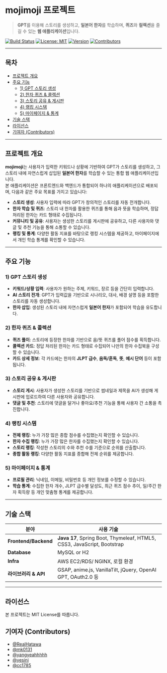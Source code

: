 # mojimoji 프로젝트

> **GPT**를 이용해 스토리를 생성하고, **일본어 한자**를 학습하며, **퀴즈**와 **컬렉션**을 즐길 수 있는 **웹 애플리케이션**입니다.

[![Build Status](https://img.shields.io/badge/build-passing-brightgreen)](#)
[![License: MIT](https://img.shields.io/badge/License-MIT-yellow.svg)](LICENSE)
[![Version](https://img.shields.io/badge/version-1.0.0-blue)](#)
[![Contributors](https://img.shields.io/github/contributors/SCITSanKumi/mojimoji)](#)

---

## 목차

- [프로젝트 개요](#프로젝트-개요)
- [주요 기능](#주요-기능)
  - [1) GPT 스토리 생성](#1-gpt-스토리-생성)
  - [2) 한자 퀴즈 & 콜렉션](#2-한자-퀴즈--콜렉션)
  - [3) 스토리 공유 & 게시판](#3-스토리-공유--게시판)
  - [4) 랭킹 시스템](#4-랭킹-시스템)
  - [5) 마이페이지 & 통계](#5-마이페이지--통계)
- [기술 스택](#기술-스택)
- [라이선스](#라이선스)
- [기여자 (Contributors)](#기여자-contributors)

---

## 프로젝트 개요

**mojimoji**는 사용자가 입력한 키워드나 상황에 기반하여 GPT가 스토리를 생성하고, 그 스토리 내에 자연스럽게 삽입된 **일본어 한자**를 학습할 수 있는 통합 웹 애플리케이션입니다.  
본 애플리케이션은 프론트엔드와 백엔드가 통합되어 하나의 애플리케이션으로 배포되며, 다음과 같은 주요 목표를 가지고 있습니다:

- **스토리 생성**: 사용자 입력에 따라 GPT가 창의적인 스토리를 자동 전개합니다.
- **한자 학습 및 퀴즈**: 스토리 내 한자를 활용한 퀴즈를 통해 음과 뜻을 학습하며, 정답 처리된 한자는 카드 형태로 수집됩니다.
- **커뮤니티 및 공유**: 사용자는 생성한 스토리를 게시판에 공유하고, 다른 사용자와 댓글 및 추천 기능을 통해 소통할 수 있습니다.
- **랭킹 및 통계**: 다양한 활동 지표를 바탕으로 랭킹 시스템을 제공하고, 마이페이지에서 개인 학습 통계를 확인할 수 있습니다.

---

## 주요 기능

### 1) GPT 스토리 생성

- **키워드/상황 입력**: 사용자가 원하는 주제, 키워드, 장르 등을 간단히 입력합니다.
- **AI 스토리 전개**: GPT가 입력값을 기반으로 시나리오, 대사, 배경 설명 등을 포함한 스토리를 자동 생성합니다.
- **한자 삽입**: 생성된 스토리 내에 자연스럽게 **일본어 한자**가 포함되어 학습을 유도합니다.

### 2) 한자 퀴즈 & 콜렉션

- **퀴즈 풀이**: 스토리에 등장한 한자를 기반으로 음/뜻 퀴즈를 풀어 점수를 획득합니다.
- **콜렉션 카드**: 정답 처리된 한자는 카드 형태로 수집되어 나만의 한자 수집북을 구성할 수 있습니다.
- **카드 상세 정보**: 각 카드에는 한자의 **JLPT 급수**, **음독/훈독**, **뜻**, **예시 단어** 등이 포함됩니다.

### 3) 스토리 공유 & 게시판

- **스토리 게시**: 사용자가 생성한 스토리를 기반으로 썸네일과 제목을 AI가 생성해 게시판에 업로드하여 다른 사용자와 공유합니다.
- **댓글 및 추천**: 스토리에 댓글을 달거나 좋아요/추천 기능을 통해 사용자 간 소통을 촉진합니다.

### 4) 랭킹 시스템

- **전체 랭킹**: 누가 가장 많은 종합 점수를 수집했는지 확인할 수 있습니다.
- **한자 수집 랭킹**: 누가 가장 많은 한자를 수집했는지 확인할 수 있습니다.
- **스토리 랭킹**: 작성한 스토리의 수와 추천 수를 기준으로 순위를 산출합니다.
- **종합 활동 랭킹**: 다양한 활동 지표를 종합해 전체 순위를 제공합니다.

### 5) 마이페이지 & 통계

- **프로필 관리**: 닉네임, 이메일, 비밀번호 등 개인 정보를 수정할 수 있습니다.
- **학습 통계**: 수집한 한자 개수, JLPT 급수별 달성도, 최근 퀴즈 점수 추이, 일/주간 한자 획득량 등 개인 맞춤형 통계를 제공합니다.

---

## 기술 스택

| 분야                   | 사용 기술                                             |
| ---------------------- | ------------------------------------------------------ |
| **Frontend/Backend**   | **Java 17**, Spring Boot, Thymeleaf, HTML5, CSS3, JavaScript, Bootstrap |
| **Database**           | MySQL or H2                                       |
| **Infra**              | AWS EC2/RDS/ NGINX, 로컬 환경                          |
| **라이브러리 & API**   | GSAP, anime.js, VanillaTilt, jQuery, OpenAI GPT, OAuth2.0 등      |

---

## 라이선스

본 프로젝트는 MIT License를 따릅니다.

## 기여자 (Contributors)

- [@RealHatawa](https://github.com/RealHatawa)
- [@mk0131](https://github.com/mk0131)
- [@yangyeahhhhh](https://github.com/yangyeahhhhh)
- [@yesini](https://github.com/yesini)
- [@cc1785](https://github.com/cc1785)
